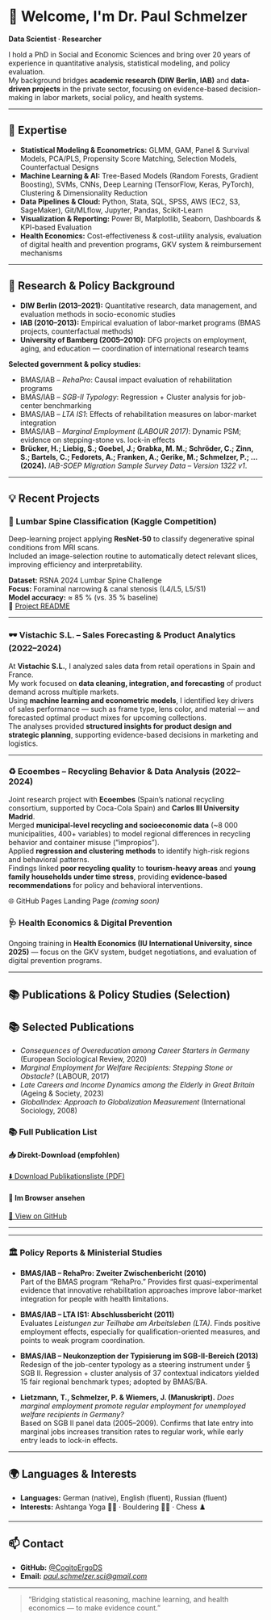 # 👋 Welcome, I'm Dr. Paul Schmelzer

**Data Scientist · Researcher**

I hold a PhD in Social and Economic Sciences and bring over 20 years of experience in quantitative analysis, statistical modeling, and policy evaluation.  
My background bridges **academic research (DIW Berlin, IAB)** and **data-driven projects** in the private sector, focusing on evidence-based decision-making in labor markets, social policy, and health systems.


---

## 🧠 Expertise

- **Statistical Modeling & Econometrics:** GLMM, GAM, Panel & Survival Models, PCA/PLS, Propensity Score Matching, Selection Models, Counterfactual Designs  
- **Machine Learning & AI:** Tree-Based Models (Random Forests, Gradient Boosting), SVMs, CNNs, Deep Learning (TensorFlow, Keras, PyTorch), Clustering & Dimensionality Reduction  
- **Data Pipelines & Cloud:** Python, Stata, SQL, SPSS, AWS (EC2, S3, SageMaker), Git/MLflow, Jupyter, Pandas, Scikit-Learn  
- **Visualization & Reporting:** Power BI, Matplotlib, Seaborn, Dashboards & KPI-based Evaluation  
- **Health Economics:** Cost-effectiveness & cost-utility analysis, evaluation of digital health and prevention programs, GKV system & reimbursement mechanisms  


---

## 🔬 Research & Policy Background

- **DIW Berlin (2013–2021):** Quantitative research, data management, and evaluation methods in socio-economic studies  
- **IAB (2010–2013):** Empirical evaluation of labor-market programs (BMAS projects, counterfactual methods)  
- **University of Bamberg (2005–2010):** DFG projects on employment, aging, and education — coordination of international research teams  

**Selected government & policy studies:**
- BMAS/IAB – *RehaPro*: Causal impact evaluation of rehabilitation programs  
- BMAS/IAB – *SGB-II Typology*: Regression + Cluster analysis for job-center benchmarking  
- BMAS/IAB – *LTA IS1*: Effects of rehabilitation measures on labor-market integration  
- BMAS/IAB – *Marginal Employment (LABOUR 2017)*: Dynamic PSM; evidence on stepping-stone vs. lock-in effects
- **Brücker, H.; Liebig, S.; Goebel, J.; Grabka, M. M.; Schröder, C.; Zinn, S.; Bartels, C.; Fedorets, A.; Franken, A.; Gerike, M.; **Schmelzer, P.**; … (2024).** *IAB-SOEP Migration Sample Survey Data – Version 1322 v1*.  

---
## 💡 Recent Projects

### 🧩 Lumbar Spine Classification (Kaggle Competition)
Deep-learning project applying **ResNet-50** to classify degenerative spinal conditions from MRI scans.  
Included an image-selection routine to automatically detect relevant slices, improving efficiency and interpretability.  

**Dataset:** RSNA 2024 Lumbar Spine Challenge  
**Focus:** Foraminal narrowing & canal stenosis (L4/L5, L5/S1)  
**Model accuracy:** ≈ 85 % (vs. 35 % baseline)  
🔗 [Project README](https://github.com/CogitoErgoDS/Spine_Degenerative_Classification#readme)

---

### 🕶️ Vistachic S.L. – Sales Forecasting & Product Analytics (2022–2024)
At **Vistachic S.L.**, I analyzed sales data from retail operations in Spain and France.  
My work focused on **data cleaning, integration, and forecasting** of product demand across multiple markets.  
Using **machine learning and econometric models**, I identified key drivers of sales performance — such as frame type, lens color, and material — and forecasted optimal product mixes for upcoming collections.  
The analyses provided **structured insights for product design and strategic planning**, supporting evidence-based decisions in marketing and logistics.

---

### ♻️ Ecoembes – Recycling Behavior & Data Analysis (2022–2024)
Joint research project with **Ecoembes** (Spain’s national recycling consortium, supported by Coca-Cola Spain) and **Carlos III University Madrid**.  
Merged **municipal-level recycling and socioeconomic data** (~8 000 municipalities, 400+ variables) to model regional differences in recycling behavior and container misuse (“impropios”).  
Applied **regression and clustering methods** to identify high-risk regions and behavioral patterns.  
Findings linked **poor recycling quality** to **tourism-heavy areas** and **young family households under time stress**, providing **evidence-based recommendations** for policy and behavioral interventions.



🌐 GitHub Pages Landing Page *(coming soon)*


### 🩺 Health Economics & Digital Prevention
Ongoing training in **Health Economics (IU International University, since 2025)** — focus on the GKV system, budget negotiations, and evaluation of digital prevention programs.

---

## 📚 Publications & Policy Studies (Selection)

## 📚 Selected Publications

- *Consequences of Overeducation among Career Starters in Germany* (European Sociological Review, 2020)  
- *Marginal Employment for Welfare Recipients: Stepping Stone or Obstacle?* (LABOUR, 2017)  
- *Late Careers and Income Dynamics among the Elderly in Great Britain* (Ageing & Society, 2023)
- *GlobalIndex: Approach to Globalization Measurement* (International Sociology, 2008) 
  
### 📚 Full Publication List

#### 📥 Direkt-Download (empfohlen)
[⬇️ Download Publikationsliste (PDF)](https://github.com/CogitoErgoDS/Publication-List/raw/main/Publikationsliste.pdf)

#### 👀 Im Browser ansehen
[🔎 View on GitHub](https://github.com/CogitoErgoDS/Publication-List/blob/main/Publikationsliste.pdf)
 


---


---

### 🏛 Policy Reports & Ministerial Studies

- **BMAS/IAB – RehaPro: Zweiter Zwischenbericht (2010)**  
  Part of the BMAS program “RehaPro.” Provides first quasi-experimental evidence that innovative rehabilitation approaches improve labor-market integration for people with health limitations.

- **BMAS/IAB – LTA IS1: Abschlussbericht (2011)**  
  Evaluates *Leistungen zur Teilhabe am Arbeitsleben (LTA)*. Finds positive employment effects, especially for qualification-oriented measures, and points to weak program coordination.

- **BMAS/IAB – Neukonzeption der Typisierung im SGB-II-Bereich (2013)**  
  Redesign of the job-center typology as a steering instrument under § SGB II. Regression + cluster analysis of 37 contextual indicators yielded 15 fair regional benchmark types; adopted by BMAS/BA.

- **Lietzmann, T., Schmelzer, P. & Wiemers, J. (Manuskript).** *Does marginal employment promote regular employment for unemployed welfare recipients in Germany?*  
  Based on SGB II panel data (2005–2009). Confirms that late entry into marginal jobs increases transition rates to regular work, while early entry leads to lock-in effects.



---

## 🌍 Languages & Interests

- **Languages:** German (native), English (fluent), Russian (fluent)  
- **Interests:** Ashtanga Yoga 🧘‍♂️ · Bouldering 🧗‍♂️ · Chess ♟️

---

## 📫 Contact

- **GitHub:** [@CogitoErgoDS](https://github.com/CogitoErgoDS)  
- **Email:** *paul.schmelzer.sci@gmail.com*

---

> “Bridging statistical reasoning, machine learning, and health economics — to make evidence count.”
